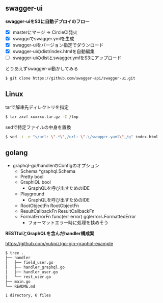 ## swagger-ui

**swagger-uiをS3に自動デプロイのフロー**  

- [x] masterにマージ => CircleCI発火
- [x] swaggoでswagger.ymlを生成
- [x] swagger-uiをバージョン指定でダウンロード
- [x] swagger-uiのdist/index.htmlを自動編集
- [ ] swagger-uiのdistとswagger.ymlをS3にアップロード

とりあえずswagger-ui動かしてみる  

```bash
$ git clone https://github.com/swagger-api/swagger-ui.git
```

## Linux

tarで解凍先ディレクトリを指定  

```bash
$ tar zxvf xxxxxx.tar.gz -C /tmp
```

sedで特定ファイルの中身を置換  

```bash
$ sed -i -e "s/url: \".*\",/url: \".\/swagger.yaml\",/g" index.html
```

## golang

- graphql-go/handlerのConfigのオプション
	- Schema *graphql.Schema
	- Pretty bool
	- GraphiQL bool
		- GraphQLを呼び出すためのIDE
	- Playground
		- GraphQLを呼び出すためのIDE
	- RootObjectFn RootObjectFn
	- ResultCallbackFn ResultCallbackFn
	- FormatErrorFn func(err error) gqlerrors.FormattedError
		- フォーマットエラー時に処理を挟めそう

**RESTfulとGraphQLを含んだhandler構成案**  

https://github.com/yukpiz/go-gin-graphql-example  

```bash
$ tree .
├── handler
│   ├── field_user.go
│   ├── handler_graphql.go
│   ├── handler_user.go
│   └── rest_user.go
├── main.go
└── README.md

1 directory, 6 files
```




